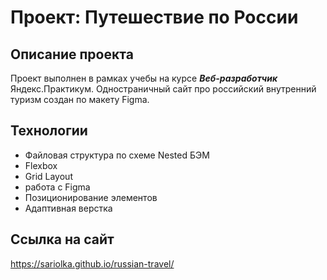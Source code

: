 # Проект: Путешествие по России

## Описание проекта
Проект выполнен в рамках учебы на курсе *__Веб-разработчик__* Яндекс.Практикум. Одностраничный сайт про российский внутренний туризм создан по макету Figma. 

## Технологии  
* Файловая структура по схеме Nested БЭМ  
* Flexbox  
* Grid Layout  
* работа с Figma  
* Позиционирование элементов
* Адаптивная верстка

## Ссылка на сайт
https://sariolka.github.io/russian-travel/